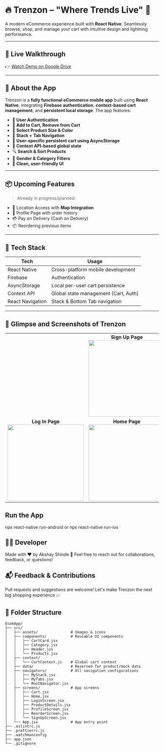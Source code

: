 # 🔥 Trenzon – "Where Trends Live" 💬  
A modern eCommerce experience built with **React Native**. Seamlessly browse, shop, and manage your cart with intuitive design and lightning performance.

---

## 🎥 Live Walkthrough

👉 [Watch Demo on Google Drive](https://drive.google.com/file/d/1RE394QDGjpmEwEY8rb7sJDIWC5OgpwlY/view?usp=sharing)

---

## 📱 About the App

Trenzon is a **fully functional eCommerce mobile app** built using **React Native**, integrating **Firebase authentication**, **context-based cart management**, and **persistent local storage**. The app features:

- 🔐 **User Authentication**
- 🛒 **Add to Cart, Remove from Cart**
- 👕 **Select Product Size & Color**
- 🧭 **Stack + Tab Navigation**
- 💾 **User-specific persistent cart using AsyncStorage**
- 🧠 **Context API-based global state**
- 🔍 **Search & Sort Products**
- 🧍 **Gender & Category Filters**
- 🎨 **Clean, user-friendly UI**

---


## 📦 Upcoming Features

> Already in progress/planned:
- 📍 Location Access with **Map Integration**
- 👤 Profile Page with order history
- 💳 Pay on Delivery (Cash on Delivery)
- 📦 Reordering previous items

---

## 🧠 Tech Stack

| Tech             | Usage                                  |
|------------------|-----------------------------------------|
| React Native     | Cross-platform mobile development       |
| Firebase         | Authentication                         |
| AsyncStorage     | Local per-user cart persistence         |
| Context API      | Global state management (Cart, Auth)    |
| React Navigation | Stack & Bottom Tab navigation           |

---
## 📸 Glimpse and Screenshots of Trenzon

<table>
   <tr align="center">
     <td colspan="3"><b>Sign Up Page</b><br>
       <img src="https://drive.google.com/uc?export=view&id=1YxyC2f01xIoGxRvdNhLozzZK1KqC0fqb" width="250"/>
     </td>
   </tr>
   <tr align="center">
     <td><b>Log In Page</b><br>
       <img src="https://drive.google.com/uc?export=view&id=179kO6LPIsEnY6FBSnOgB4ZpMFq9wmDPY" height="250"/>
     </td>
     <td><b>Home Page</b><br>
       <img src="https://drive.google.com/uc?export=view&id=1SxlNHJdOncScX9Rtc2z-IWMUkiF4zZ25" height="250"/>
     </td>
     <td><b>Cart Page</b><br>
       <img src="https://drive.google.com/uc?export=view&id=1-Al58WhaFhiNibsnkWFm0wUSCg-Dn3hQ" height="250"/>
     </td>
   </tr>
</table>

## Run the App

npx react-native run-android
or
npx react-native run-ios


## 👨‍💻 Developer

Made with ❤️ by Akshay Shinde
📧 Feel free to reach out for collaborations, feedback, or questions!


## 📬 Feedback & Contributions

Pull requests and suggestions are welcome!
Let's make Trenzon the next big shopping experience 📈


## 🧭 Folder Structure

```plaintext
EcomApp/
├── src/
│   ├── assets/               # Images & icons
│   ├── components/           # Reusable UI components
│   │   ├── CartCard.jsx
│   │   ├── Category.jsx
│   │   ├── Header.jsx
│   │   └── Products.jsx
│   ├── context/
│   │   └── CartContext.js    # Global cart context
│   ├── data/                 # Reserved for product/mock data
│   ├── navigators/           # All navigation configurations
│   │   ├── MyStack.jsx
│   │   ├── MyTabs.jsx
│   │   └── RootNavigator.jsx
│   ├── screens/              # App screens
│   │   ├── Cart.jsx
│   │   ├── Home.jsx
│   │   ├── LoginScreen.jsx
│   │   ├── ProductDetails.jsx
│   │   ├── ProfileScreen.jsx
│   │   ├── ReorderScreen.jsx
│   │   └── SignUpScreen.jsx
│   └── App.jsx               # App entry point
├── .eslintrc.js
├── .prettierrc.js
├── .watchmanconfig
├── app.json
└── .gitignore